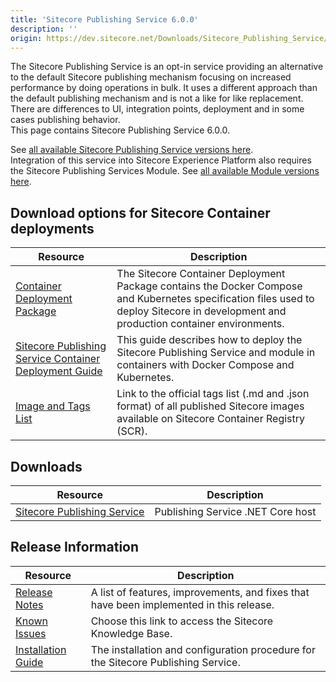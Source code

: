 ```yaml
---
title: 'Sitecore Publishing Service 6.0.0'
description: ''
origin: https://dev.sitecore.net/Downloads/Sitecore_Publishing_Service/6x/Sitecore_Publishing_Service_600.aspx
---
```


The Sitecore Publishing Service is an opt-in service providing an alternative to the default Sitecore publishing mechanism focusing on increased performance by doing operations in bulk. It uses a different approach than the default publishing mechanism and is not a like for like replacement. There are differences to UI, integration points, deployment and in some cases publishing behavior.\
This page contains Sitecore Publishing Service 6.0.0.

See [all available Sitecore Publishing Service versions here](/downloads/Sitecore_Publishing_Service).\
Integration of this service into Sitecore Experience Platform also requires the Sitecore Publishing Services Module. See [all available Module versions here](/downloads/Sitecore_Publishing_Service_Module).

## Download options for Sitecore Container deployments

| Resource                                                                                                                                                                                                                                                                            | Description                                                                                                                                                                            |
| ----------------------------------------------------------------------------------------------------------------------------------------------------------------------------------------------------------------------------------------------------------------------------------- | -------------------------------------------------------------------------------------------------------------------------------------------------------------------------------------- |
| [Container Deployment Package](https://github.com/Sitecore/container-deployment/releases/tag/publishing%2F10.2.0.00631.242)                                                                                                                                                         | The Sitecore Container Deployment Package contains the Docker Compose and Kubernetes specification files used to deploy Sitecore in development and production container environments. |
| [Sitecore Publishing Service Container Deployment Guide](https://scdp.blob.core.windows.net/downloads/Sitecore%20Publishing%20Service%20Module/10x/Sitecore%20Publishing%20Service%20Module%201020/Secure/SC-Publishing-Service-Container-Deployment-Guide-for-SC-XP-10.2.0-en.pdf) | This guide describes how to deploy the Sitecore Publishing Service and module in containers with Docker Compose and Kubernetes.                                                        |
| [Image and Tags List](https://github.com/Sitecore/docker-images/tree/master/tags)                                                                                                                                                                                                   | Link to the official tags list (.md and .json format) of all published Sitecore images available on Sitecore Container Registry (SCR).                                                 |

## Downloads

| Resource                                                                                                                                                                                                              | Description                       |
| --------------------------------------------------------------------------------------------------------------------------------------------------------------------------------------------------------------------- | --------------------------------- |
| [Sitecore Publishing Service](https://scdp.blob.core.windows.net/downloads/Sitecore%20Publishing%20Service/6x/Sitecore%20Publishing%20Service%20600/Secure/Sitecore%20Publishing%20Service%206.0.0-netcoreapp3.1.zip) | Publishing Service .NET Core host |

## Release Information

| Resource                                                                                                                                                                                                 | Description                                                                             |
| -------------------------------------------------------------------------------------------------------------------------------------------------------------------------------------------------------- | --------------------------------------------------------------------------------------- |
| [Release Notes](/downloads/Sitecore_Publishing_Service/6x/Sitecore_Publishing_Service_600/Release_Notes)                                                                                                 | A list of features, improvements, and fixes that have been implemented in this release. |
| [Known Issues](https://kb.sitecore.net/articles/431510)                                                                                                                                                  | Choose this link to access the Sitecore Knowledge Base.                                 |
| [Installation Guide](https://scdp.blob.core.windows.net/downloads/Sitecore%20Publishing%20Service/6x/Sitecore%20Publishing%20Service%20600/Secure/Sitecore_Publishing_Service_Installation_Guide-en.pdf) | The installation and configuration procedure for the Sitecore Publishing Service.       |
